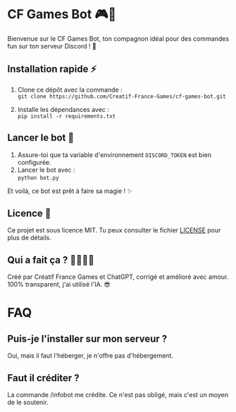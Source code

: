 # CF Games Bot 🎮🤖

Bienvenue sur le CF Games Bot, ton compagnon idéal pour des commandes fun sur ton serveur Discord ! 🚀

## Installation rapide ⚡

1. Clone ce dépôt avec la commande :  
   `git clone https://github.com/Creatif-France-Games/cf-games-bot.git`
   
2. Installe les dépendances avec :  
   `pip install -r requirements.txt`

## Lancer le bot 🚀

1. Assure-toi que ta variable d'environnement `DISCORD_TOKEN` est bien configurée.  
2. Lancer le bot avec :  
   `python bot.py`

Et voilà, ce bot est prêt à faire sa magie ! ✨

## Licence 📜

Ce projet est sous licence MIT. Tu peux consulter le fichier [LICENSE](LICENSE) pour plus de détails.

## Qui a fait ça ? 👨‍💻👩‍💻

Créé par Créatif France Games et ChatGPT, corrigé et amélioré avec amour. 100% transparent, j'ai utilisé l'IA. 😎
 
# FAQ 

## Puis-je l'installer sur mon serveur ?
Oui, mais il faut l'héberger, je n'offre pas d'hébergement.
## Faut il créditer ?
La commande /infobot me crédite. Ce n'est pas obligé, mais c'est un moyen de le soutenir.